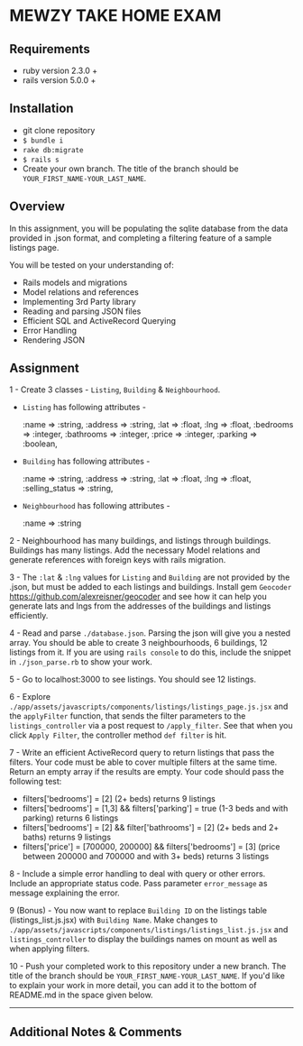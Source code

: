 # MEWZY TAKE HOME EXAM

## Requirements

- ruby version 2.3.0 +
- rails version 5.0.0 +

## Installation

- git clone repository
- `$ bundle i`
- `rake db:migrate`
- `$ rails s`
- Create your own branch. The title of the branch should be `YOUR_FIRST_NAME-YOUR_LAST_NAME`.

## Overview

In this assignment, you will be populating the sqlite database from the data provided in .json format, and completing a filtering feature of a sample listings page.

You will be tested on your understanding of:

- Rails models and migrations
- Model relations and references
- Implementing 3rd Party library
- Reading and parsing JSON files
- Efficient SQL and ActiveRecord Querying
- Error Handling
- Rendering JSON

## Assignment

1 - Create 3 classes - `Listing`, `Building` & `Neighbourhood`.

  - `Listing` has following attributes -

    :name => :string,
    :address => :string,
    :lat => :float,
    :lng => :float,
    :bedrooms => :integer,
    :bathrooms => :integer,
    :price => :integer,
    :parking => :boolean,

  - `Building` has following attributes -

    :name => :string,
    :address => :string,
    :lat => :float,
    :lng => :float,
    :selling_status => :string,

  - `Neighbourhood` has following attributes -

    :name => :string

2 - Neighbourhood has many buildings, and listings through buildings. Buildings has many listings. Add the necessary Model relations and generate references with foreign keys with rails migration.

3 - The `:lat` & `:lng` values for `Listing` and `Building` are not provided by the .json, but must be added to each listings and buildings. Install gem `Geocoder` https://github.com/alexreisner/geocoder and see how it can help you generate lats and lngs from the addresses of the buildings and listings efficiently.

4 - Read and parse `./database.json`. Parsing the json will give you a nested array. You should be able to create 3 neighbourhoods, 6 buildings, 12 listings from it. If you are using `rails console` to do this, include the snippet in `./json_parse.rb` to show your work.

5 - Go to localhost:3000 to see listings. You should see 12 listings.

6 - Explore `./app/assets/javascripts/components/listings/listings_page.js.jsx` and the `applyFilter` function, that sends the filter parameters to the `listings_controller` via a post request to `/apply_filter`. See that when you click `Apply Filter`, the controller method `def filter` is hit.

7 - Write an efficient ActiveRecord query to return listings that pass the filters. Your code must be able to cover multiple filters at the same time. Return an empty array if the results are empty. Your code should pass the following test:

* filters['bedrooms'] = [2] (2+ beds) returns 9 listings
* filters['bedrooms'] = [1,3] && filters['parking'] = true (1-3 beds and with parking) returns 6 listings
* filters['bedrooms'] = [2] && filter['bathrooms'] = [2] (2+ beds and 2+ baths) returns 9 listings
* filters['price'] = [700000, 200000] && filters['bedrooms'] = [3] (price between 200000 and 700000 and with 3+ beds) returns 3 listings

8 - Include a simple error handling to deal with query or other errors. Include an appropriate status code. Pass parameter `error_message` as message explaining the error.

9 (Bonus) - You now want to replace `Building ID` on the listings table (listings_list.js.jsx) with `Building Name`. Make changes to `./app/assets/javascripts/components/listings/listings_list.js.jsx` and `listings_controller` to display the buildings names on mount as well as when applying filters.

10 - Push your completed work to this repository under a new branch. The title of the branch should be `YOUR_FIRST_NAME-YOUR_LAST_NAME`. If you'd like to explain your work in more detail, you can add it to the bottom of README.md in the space given below.

***

## Additional Notes & Comments

